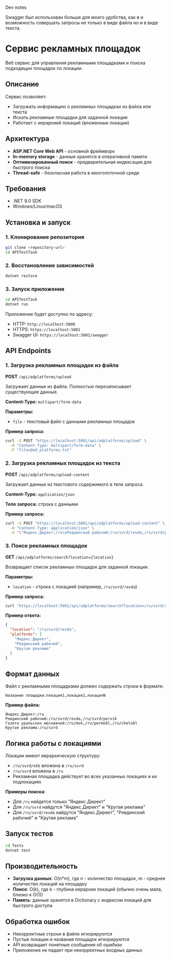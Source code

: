 ﻿Dev notes

Swagger был использован больше для моего удобства, как в и возможность 
совершать запросы не только в виде файла но и в виде текста.

# Сервис рекламных площадок

Веб сервис для управления рекламными площадками и поиска подходящих площадок по локации.

## Описание

Сервис позволяет:
- Загружать информацию о рекламных площадках из файла или текста
- Искать рекламные площадки для заданной локации
- Работает с иерархией локаций (вложенные локации)

## Архитектура

- **ASP.NET Core Web API** - основной фреймворк
- **In-memory storage** - данные хранятся в оперативной памяти
- **Оптимизированный поиск** - предварительная индексация для быстрого поиска
- **Thread-safe** - безопасная работа в многопоточной среде

## Требования

- .NET 9.0 SDK
- Windows/Linux/macOS

## Установка и запуск

### 1. Клонирование репозитория
```bash
git clone <repository-url>
cd APITestTask
```

### 2. Восстановление зависимостей
```bash
dotnet restore
```

### 3. Запуск приложения
```bash
cd APITestTask
dotnet run
```

Приложение будет доступно по адресу:
- HTTP: `http://localhost:5000`
- HTTPS: `https://localhost:5001`
- Swagger UI: `https://localhost:5001/swagger`

## API Endpoints

### 1. Загрузка рекламных площадок из файла

**POST** `/api/adplatforms/upload`

Загружает данные из файла. Полностью перезаписывает существующие данные.

**Content-Type:** `multipart/form-data`

**Параметры:**
- `file` - текстовый файл с данными рекламных площадок

**Пример запроса:**
```bash
curl -X POST "https://localhost:5001/api/adplatforms/upload" \
  -H "Content-Type: multipart/form-data" \
  -F "file=@ad_platforms.txt"
```

### 2. Загрузка рекламных площадок из текста

**POST** `/api/adplatforms/upload-content`

Загружает данные из текстового содержимого в теле запроса.

**Content-Type:** `application/json`

**Тело запроса:** строка с данными

**Пример запроса:**
```bash
curl -X POST "https://localhost:5001/api/adplatforms/upload-content" \
  -H "Content-Type: application/json" \
  -d "\"Яндекс.Директ:/ru\nРевдинский рабочий:/ru/svrd/revda,/ru/svrd/pervik\""
```

### 3. Поиск рекламных площадок

**GET** `/api/adplatforms/search?location={location}`

Возвращает список рекламных площадок для заданной локации.

**Параметры:**
- `location` - строка с локацией (например, `/ru/svrd/revda`)

**Пример запроса:**
```bash
curl "https://localhost:5001/api/adplatforms/search?location=/ru/svrd/revda"
```

**Пример ответа:**
```json
{
  "location": "/ru/svrd/revda",
  "platforms": [
    "Яндекс.Директ",
    "Ревдинский рабочий",
    "Крутая реклама"
  ]
}
```

## Формат данных

Файл с рекламными площадками должен содержать строки в формате:
```
Название площадки:локация1,локация2,локацияN
```

**Пример файла:**
```
Яндекс.Директ:/ru
Ревдинский рабочий:/ru/svrd/revda,/ru/svrd/pervik
Газета уральских москвичей:/ru/msk,/ru/permobl,/ru/chelobl
Крутая реклама:/ru/svrd
```

## Логика работы с локациями

Локации имеют иерархическую структуру:
- `/ru/svrd/ekb` вложена в `/ru/svrd`
- `/ru/svrd` вложена в `/ru`
- Рекламная площадка действует во всех указанных локациях и их подлокациях

**Примеры поиска:**
- Для `/ru` найдется только "Яндекс.Директ"
- Для `/ru/svrd` найдутся "Яндекс.Директ" и "Крутая реклама"
- Для `/ru/svrd/revda` найдутся "Яндекс.Директ", "Ревдинский рабочий" и "Крутая реклама"

## Запуск тестов

```bash
cd Tests
dotnet test
```

## Производительность

- **Загрузка данных**: O(n*m), где n - количество площадок, m - среднее количество локаций на площадку
- **Поиск**: O(k), где k - глубина иерархии локаций (обычно очень мала, близко к O(1))
- **Память**: данные хранятся в Dictionary с индексом локаций для быстрого доступа

## Обработка ошибок

- Некорректные строки в файле игнорируются
- Пустые локации и названия площадок игнорируются
- API возвращает понятные сообщения об ошибках
- Приложение не падает при некорректных входных данных